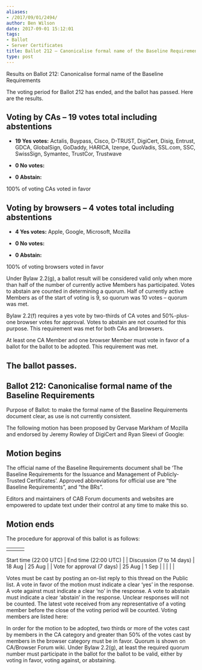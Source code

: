 ```yaml
---
aliases:
- /2017/09/01/2494/
author: Ben Wilson
date: 2017-09-01 15:12:01
tags:
- Ballot
- Server Certificates
title: Ballot 212 – Canonicalise formal name of the Baseline Requirements
type: post
---
```


Results on Ballot 212: Canonicalise formal name of the Baseline Requirements

The voting period for Ballot 212 has ended, and the ballot has passed. Here are the results.

## Voting by CAs – 19 votes total including abstentions

- **19 Yes votes:** Actalis, Buypass, Cisco, D-TRUST, DigiCert, Disig, Entrust, GDCA, GlobalSign, GoDaddy, HARICA, Izenpe, QuoVadis, SSL.com, SSC, SwissSign, Symantec, TrustCor, Trustwave

- **0 No votes:**

- **0 Abstain:**

100% of voting CAs voted in favor

## Voting by browsers – 4 votes total including abstentions

- **4 Yes votes:** Apple, Google, Microsoft, Mozilla

- **0 No votes:**

- **0 Abstain:**

100% of voting browsers voted in favor

Under Bylaw 2.2(g), a ballot result will be considered valid only when more than half of the number of currently active Members has participated. Votes to abstain are counted in determining a quorum. Half of currently active Members as of the start of voting is 9, so quorum was 10 votes – quorum was met.

Bylaw 2.2(f) requires a yes vote by two-thirds of CA votes and 50%-plus-one browser votes for approval. Votes to abstain are not counted for this purpose. This requirement was met for both CAs and browsers.

At least one CA Member and one browser Member must vote in favor of a ballot for the ballot to be adopted. This requirement was met.

## The ballot passes.

## Ballot 212: Canonicalise formal name of the Baseline Requirements

Purpose of Ballot: to make the formal name of the Baseline Requirements document clear, as use is not currently consistent.

The following motion has been proposed by Gervase Markham of Mozilla and endorsed by Jeremy Rowley of DigiCert and Ryan Sleevi of Google:

## Motion begins

The official name of the Baseline Requirements document shall be ‘The Baseline Requirements for the Issuance and Management of Publicly-Trusted Certificates’. Approved abbreviations for official use are “the Baseline Requirements”, and “the BRs”.

Editors and maintainers of CAB Forum documents and websites are empowered to update text under their control at any time to make this so.

## Motion ends

The procedure for approval of this ballot is as follows:

| | | |
| --- | --- | --- |
| |
Start time (22:00 UTC)
|
End time (22:00 UTC)
|
|
Discussion (7 to 14 days)
|
18 Aug
|
25 Aug
|
|
Vote for approval (7 days)
|
25 Aug
|
1 Sep
|
| | | |

Votes must be cast by posting an on-list reply to this thread on the Public list. A vote in favor of the motion must indicate a clear ‘yes’ in the response. A vote against must indicate a clear ‘no’ in the response. A vote to abstain must indicate a clear ‘abstain’ in the response. Unclear responses will not be counted. The latest vote received from any representative of a voting member before the close of the voting period will be counted. Voting members are listed here:

In order for the motion to be adopted, two thirds or more of the votes cast by members in the CA category and greater than 50% of the votes cast by members in the browser category must be in favor. Quorum is shown on CA/Browser Forum wiki. Under Bylaw 2.2(g), at least the required quorum number must participate in the ballot for the ballot to be valid, either by voting in favor, voting against, or abstaining.